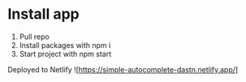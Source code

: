 # Install app
1. Pull repo
2. Install packages with npm i
3. Start project with npm start

Deployed to Netlify ![https://simple-autocomplete-dastn.netlify.app/]


